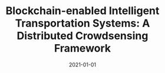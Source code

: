 ---
title: "Blockchain-enabled Intelligent Transportation Systems: A Distributed Crowdsensing Framework"
authors:
- Zhaolong Ning
- Shouming Sun
- Xiaojie Wang
- Lei Guo
- Song Guo
- Xiping Hu
- Bin Hu
- Ricky Y. K. Kwok


date: "2021-01-01"
doi: "10.1109/TMC.2021.3079984"

# Publication type.
# 1 = Conference paper; 2 = Journal article;
# 3 = Preprint Paper; 4 = Report; 5 = Book; 6 = Book section;
# 7 = Thesis; 8 = Patent
publication_types: ["2"]

# Publication name and optional abbreviated publication name.
publication: IEEE Transactions on Mobile Computing (TMC) (CCF-A)
# publication_short: ""

# url_pdf: https://ieeexplore.ieee.org/abstract/document/9625737
# url_code: ''
# url_dataset: ''
# url_poster: ''
# url_project: ''
# url_slides: ''
# url_video: ''

---